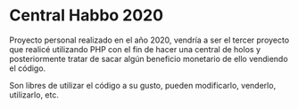 # Central Habbo 2020

Proyecto personal realizado en el año 2020, vendría a ser el tercer proyecto que realicé utilizando PHP con el fin de hacer una central de holos y posteriormente
tratar de sacar algún beneficio monetario de ello vendiendo el código.

Son libres de utilizar el código a su gusto, pueden modificarlo, venderlo, utilizarlo, etc.
